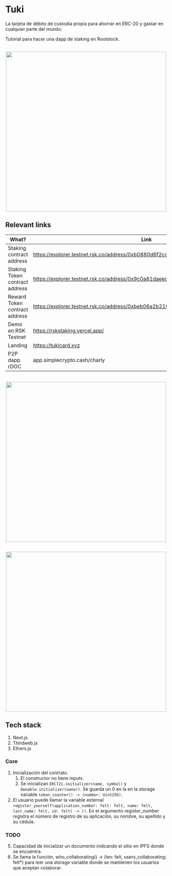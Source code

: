 #  Tuki
La tarjeta de débito de custodia propia para ahorrar en ERC-20 y gastar en cualquier parte del mundo. 

Tutorial para hacer una dapp de staking en Rootstock.

<p align="center">
    <br>
    <img src="imgs/landing.png" width="500"/>
    <br>
<p>

## Relevant links

| What? | Link |
|---|---|
| Staking contract address | https://explorer.testnet.rsk.co/address/0xb0880d6f2cc4ede914bb73474f945cb428e8215a |
| Staking Token contract address | https://explorer.testnet.rsk.co/address/0x9c0a81daeec6fdd15bbbe94c2feabe037a26548c |
| Reward Token contract address | https://explorer.testnet.rsk.co/address/0xbeb06a2b21005ec5defe81193d3f1895fbc6995f |
| Demo en RSK Testnet | https://rskstaking.vercel.app/ |
| Landing | https://tukicard.xyz |
| P2P dapp rDOC | app.simplecrypto.cash/charly |


<p align="center">
    <br>
    <img src="imgs/problem.jpeg" width="500"/>
    <br>
<p>

<p align="center">
    <br>
    <img src="imgs/solution.jpeg" width="500"/>
    <br>
<p>


## Tech stack
1. Next.js
2. Thirdweb.js
3. Ethers.js

### Core
1. Inicialización del contrato. 
   1. El constructor no tiene inputs. 
   2. Se inicializan `ERC721.initializer(name, symbol)` y `Ownable.initializer(owner)`. Se guarda un 0 en la en la storage variable `token_counter() -> (number: Uint256)`. 
2. El usuario puede llamar la variable external `register_yourself(application_number: felt: felt, name: felt, last_name: felt, id: felt) -> ()`. En el argumento register_number registra el número de registro de su aplicación, su nombre, su apellido y su cédula. 



### TODO
5. Capacidad de inicializar un documento indicando el sitio en IPFS donde se encuentra.
6. Se llama la función, who_collaborating() -> (len: felt, users_collaborating: felt*) para leer una storage variable donde se mantienen los usuarios que aceptan colaborar.
